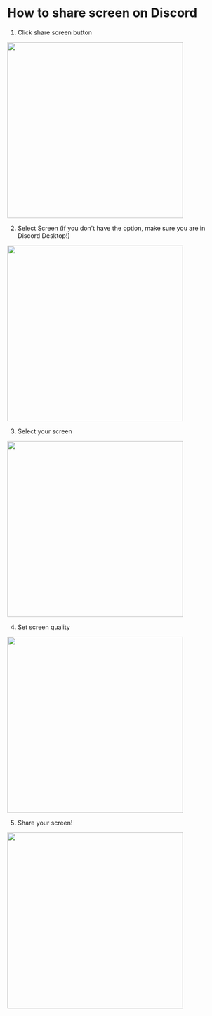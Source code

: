 
# How to share screen on Discord

1. Click share screen button 
<img src="https://user-images.githubusercontent.com/17675331/210135988-f212fd7a-9435-4dc7-a980-0e40c478e6a0.png" width="400"/>

2. Select Screen  (if you don't have the option, make sure you are in Discord Desktop!)
<img src="https://user-images.githubusercontent.com/17675331/210136005-bb00f85f-5c5b-44c7-a7d0-db2cc8ea100f.png" width="400"/>

3. Select your screen
<img src="https://user-images.githubusercontent.com/17675331/210503415-1cb9dab5-25f7-4b7a-add1-daabf8c6959f.png" width="400"/>

4. Set screen quality
<img src="https://user-images.githubusercontent.com/17675331/210136015-574a502e-c79c-483c-9ddf-bb7d6e609dc5.png" width="400"/>

5. Share your screen!
<img src="https://user-images.githubusercontent.com/17675331/210508908-8f4ae9d3-8349-4415-a6b6-7b5e20b79660.png" width="400"/>
